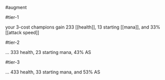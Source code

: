 #augment 

#tier-1 

your 3-cost champions gain 233 [[health]], 13 starting [[mana]], and 33% [[attack speed]]

#tier-2 

... 333 health, 23 starting mana, 43% AS

#tier-3 

... 433 health, 33 starting mana, and 53% AS